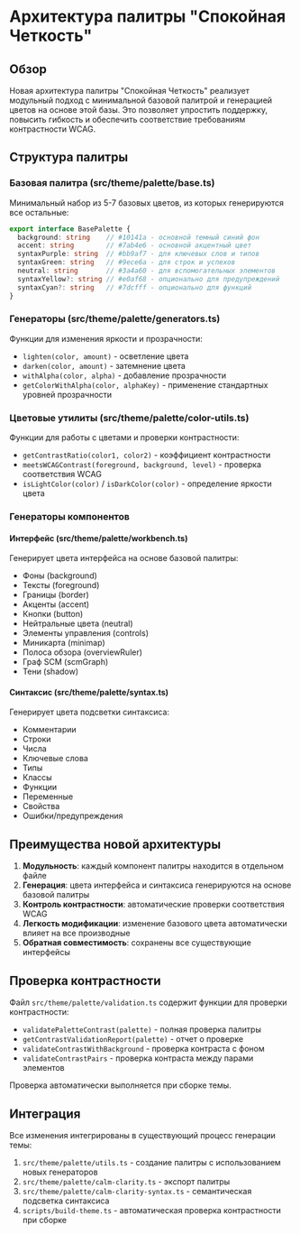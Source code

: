 # Архитектура палитры "Спокойная Четкость"

## Обзор

Новая архитектура палитры "Спокойная Четкость" реализует модульный подход с минимальной базовой палитрой и генерацией цветов на основе этой базы. Это позволяет упростить поддержку, повысить гибкость и обеспечить соответствие требованиям контрастности WCAG.

## Структура палитры

### Базовая палитра (src/theme/palette/base.ts)

Минимальный набор из 5-7 базовых цветов, из которых генерируются все остальные:

```typescript
export interface BasePalette {
  background: string    // #10141a - основной темный синий фон
  accent: string        // #7ab4e6 - основной акцентный цвет
  syntaxPurple: string  // #bb9af7 - для ключевых слов и типов
  syntaxGreen: string   // #9ece6a - для строк и успехов
  neutral: string       // #3a4a60 - для вспомогательных элементов
  syntaxYellow?: string // #e0af68 - опционально для предупреждений
  syntaxCyan?: string   // #7dcfff - опционально для функций
}
```

### Генераторы (src/theme/palette/generators.ts)

Функции для изменения яркости и прозрачности:

- `lighten(color, amount)` - осветление цвета
- `darken(color, amount)` - затемнение цвета
- `withAlpha(color, alpha)` - добавление прозрачности
- `getColorWithAlpha(color, alphaKey)` - применение стандартных уровней прозрачности

### Цветовые утилиты (src/theme/palette/color-utils.ts)

Функции для работы с цветами и проверки контрастности:

- `getContrastRatio(color1, color2)` - коэффициент контрастности
- `meetsWCAGContrast(foreground, background, level)` - проверка соответствия WCAG
- `isLightColor(color)` / `isDarkColor(color)` - определение яркости цвета

### Генераторы компонентов

#### Интерфейс (src/theme/palette/workbench.ts)

Генерирует цвета интерфейса на основе базовой палитры:

- Фоны (background)
- Тексты (foreground)
- Границы (border)
- Акценты (accent)
- Кнопки (button)
- Нейтральные цвета (neutral)
- Элементы управления (controls)
- Миникарта (minimap)
- Полоса обзора (overviewRuler)
- Граф SCM (scmGraph)
- Тени (shadow)

#### Синтаксис (src/theme/palette/syntax.ts)

Генерирует цвета подсветки синтаксиса:

- Комментарии
- Строки
- Числа
- Ключевые слова
- Типы
- Классы
- Функции
- Переменные
- Свойства
- Ошибки/предупреждения

## Преимущества новой архитектуры

1. **Модульность**: каждый компонент палитры находится в отдельном файле
2. **Генерация**: цвета интерфейса и синтаксиса генерируются на основе базовой палитры
3. **Контроль контрастности**: автоматические проверки соответствия WCAG
4. **Легкость модификации**: изменение базового цвета автоматически влияет на все производные
5. **Обратная совместимость**: сохранены все существующие интерфейсы

## Проверка контрастности

Файл `src/theme/palette/validation.ts` содержит функции для проверки контрастности:

- `validatePaletteContrast(palette)` - полная проверка палитры
- `getContrastValidationReport(palette)` - отчет о проверке
- `validateContrastWithBackground` - проверка контраста с фоном
- `validateContrastPairs` - проверка контраста между парами элементов

Проверка автоматически выполняется при сборке темы.

## Интеграция

Все изменения интегрированы в существующий процесс генерации темы:

1. `src/theme/palette/utils.ts` - создание палитры с использованием новых генераторов
2. `src/theme/palette/calm-clarity.ts` - экспорт палитры
3. `src/theme/palette/calm-clarity-syntax.ts` - семантическая подсветка синтаксиса
4. `scripts/build-theme.ts` - автоматическая проверка контрастности при сборке